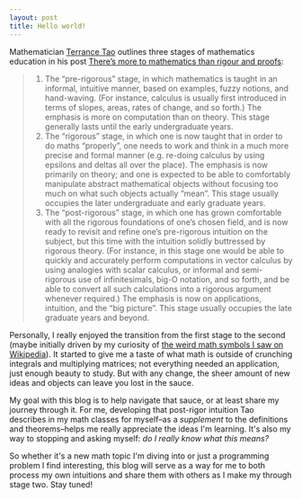 ```yaml
---
layout: post
title: Hello world!
---
```


Mathematician [Terrance Tao](https://en.wikipedia.org/wiki/Terence_Tao) outlines three stages of mathematics education in his post [There’s more to mathematics than rigour and proofs](https://terrytao.wordpress.com/career-advice/theres-more-to-mathematics-than-rigour-and-proofs/):

> 1. The “pre-rigorous” stage, in which mathematics is taught in an informal, intuitive manner, based on examples, fuzzy notions, and hand-waving. (For instance, calculus is usually first introduced in terms of slopes, areas, rates of change, and so forth.) The emphasis is more on computation than on theory. This stage generally lasts until the early undergraduate years.
> 2. The “rigorous” stage, in which one is now taught that in order to do maths “properly”, one needs to work and think in a much more precise and formal manner (e.g. re-doing calculus by using epsilons and deltas all over the place). The emphasis is now primarily on theory; and one is expected to be able to comfortably manipulate abstract mathematical objects without focusing too much on what such objects actually “mean”. This stage usually occupies the later undergraduate and early graduate years.
> 3. The “post-rigorous” stage, in which one has grown comfortable with all the rigorous foundations of one’s chosen field, and is now ready to revisit and refine one’s pre-rigorous intuition on the subject, but this time with the intuition solidly buttressed by rigorous theory. (For instance, in this stage one would be able to quickly and accurately perform computations in vector calculus by using analogies with scalar calculus, or informal and semi-rigorous use of infinitesimals, big-O notation, and so forth, and be able to convert all such calculations into a rigorous argument whenever required.) The emphasis is now on applications, intuition, and the “big picture”. This stage usually occupies the late graduate years and beyond.

Personally, I really enjoyed the transition from the first stage to the second (maybe initially driven by my curiosity of [the weird math symbols I saw on Wikipedia](https://en.wikipedia.org/wiki/Musical_isomorphism)). It started to give me a taste of what math is outside of crunching integrals and multiplying matrices; not everything needed an application, just enough beauty to study. But with any change, the sheer amount of new ideas and objects can leave you lost in the sauce.

My goal with this blog is to help navigate that sauce, or at least share my journey through it. For me, developing that post-rigor intuition Tao describes in my math classes for myself–as a _supplement_ to the definitions and theorems–helps me really appreciate the ideas I'm learning. It's also my way to stopping and asking myself: _do I really know what this means?_

So whether it's a new math topic I'm diving into or just a programming problem I find interesting, this blog will serve as a way for me to both process my own intuitions and share them with others as I make my through stage two. Stay tuned!
